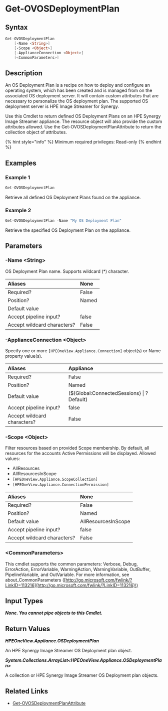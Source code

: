 ﻿---
description: Retrieve OS deployment server deployment plan.
---

# Get-OVOSDeploymentPlan

## Syntax

```powershell
Get-OVOSDeploymentPlan
    [-Name <String>]
    [-Scope <Object>]
    [-ApplianceConnection <Object>]
    [<CommonParameters>]
```

## Description

An OS Deployment Plan is a recipe on how to deploy and configure an operating system, which has been created and is managed from on the associated OS deployment server.  It will contain custom attributes that are necessary to personalize the OS deployment plan.  The supported OS deployment server is HPE Image Streamer for Synergy.

Use this Cmdlet to return defined OS Deployment Plans on an HPE Synergy Image Streamer appliance.  The resource object will also provide the custom attributes allowed. Use the Get-OVOSDeploymentPlanAttribute to return the collection object of attributes.

{% hint style="info" %}
Minimum required privileges: Read-only
{% endhint %}

## Examples

###  Example 1 

```powershell
Get-OVOSDeploymentPlan
```

Retrieve all defined OS Deployment Plans found on the appliance.

###  Example 2 

```powershell
Get-OVOSDeploymentPlan -Name "My OS Deployment Plan"
```

Retrieve the specified OS Deployment Plan on the appliance.

## Parameters

### -Name &lt;String&gt;

OS Deployment Plan name.  Supports wildcard (*) character.

| Aliases | None |
| :--- | :--- |
| Required? | False |
| Position? | Named |
| Default value |  |
| Accept pipeline input? | false |
| Accept wildcard characters? | False |

### -ApplianceConnection &lt;Object&gt;

Specify one or more `[HPEOneView.Appliance.Connection]` object(s) or Name property value(s).

| Aliases | Appliance |
| :--- | :--- |
| Required? | False |
| Position? | Named |
| Default value | (${Global:ConnectedSessions} &vert; ? Default) |
| Accept pipeline input? | false |
| Accept wildcard characters? | False |

### -Scope &lt;Object&gt;

Filter resources based on provided Scope membership.  By default, all resources for the accounts Active Permissions will be displayed.  Allowed values:

* AllResources
* AllResourcesInScope
* `[HPEOneView.Appliance.ScopeCollection]`
* `[HPEOneView.Appliance.ConnectionPermission]`

| Aliases | None |
| :--- | :--- |
| Required? | False |
| Position? | Named |
| Default value | AllResourcesInScope |
| Accept pipeline input? | false |
| Accept wildcard characters? | False |

### &lt;CommonParameters&gt;

This cmdlet supports the common parameters: Verbose, Debug, ErrorAction, ErrorVariable, WarningAction, WarningVariable, OutBuffer, PipelineVariable, and OutVariable. For more information, see about\_CommonParameters \([http://go.microsoft.com/fwlink/?LinkID=113216](http://go.microsoft.com/fwlink/?LinkID=113216)\)

## Input Types

_**None.  You cannot pipe objects to this Cmdlet.**_

## Return Values

_**HPEOneView.Appliance.OSDeploymentPlan**_

An HPE Synergy Image Streamer OS Deployment plan object.

_**System.Collections.ArrayList<HPEOneView.Appliance.OSDeploymentPlan>**_

A collection or HPE Synergy Image Streamer OS Deployment plan objects.

## Related Links

* [Get-OVOSDeploymentPlanAttribute](get-ovosdeploymentplanattribute.md)
